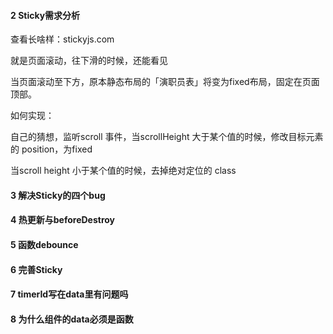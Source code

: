 #### 2 Sticky需求分析

查看长啥样：stickyjs.com

就是页面滚动，往下滑的时候，还能看见

当页面滚动至下方，原本静态布局的「演职员表」将变为fixed布局，固定在页面顶部。



如何实现：

自己的猜想，监听scroll 事件，当scrollHeight 大于某个值的时候，修改目标元素的 position，为fixed

当scroll height 小于某个值的时候，去掉绝对定位的 class



#### 3  解决Sticky的四个bug





#### 4  热更新与beforeDestroy
#### 5 函数debounce
#### 6  完善Sticky
#### 7  timerId写在data里有问题吗
#### 8 为什么组件的data必须是函数